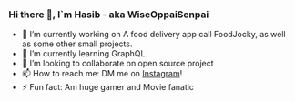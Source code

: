 ### Hi there 👋, I`m Hasib - aka WiseOppaiSenpai

- 🔭 I’m currently working on A food delivery app call FoodJocky, as well as some other small projects.
- 🌱 I’m currently learning GraphQL.
- 👯 I’m looking to collaborate on open source project
- 📫 How to reach me: DM me on [Instagram][instagram]!
- ⚡ Fun fact: Am huge gamer and Movie fanatic











[instagram]: https://www.instagram.com/wiseoppaisenapi/
